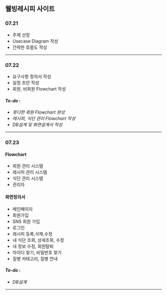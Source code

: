 ## 웰빙레시피 사이트

### 07.21 
- 주제 선정
- Usecase Diagram 작성
- 간략한 흐름도 작성
------
### 07.22 
- 요구사항 정의서 작성
- 일정 초안 작성 
- 회원, 비회원 Flowchart 작성 
#### _To-do :_ 
   - _못다한 회원 Flowchart 완성_ 
   - _레시피, 식단 관리 Flowchart 작성_
   - _DB설계 및 화면설계서 작성_
----
### 07.23
#### Flowchart
- 회원 관리 시스템
- 레시피 관리 시스템
- 식단 관리 시스템 
- 관리자 

#### 화면정의서
- 메인페이지 
- 회원가입
- SNS 회원 가입 
- 로그인
- 레시피 등록,삭제,수정
- 내 식단 조회, 상세조회, 수정 
- 내 정보 수정, 회원탈퇴
- 아이디 찾기, 비밀번호 찾기
- 질병 카테고리, 질병 안내

#### _To-do :_ 
   - _DB설계_
   
----
